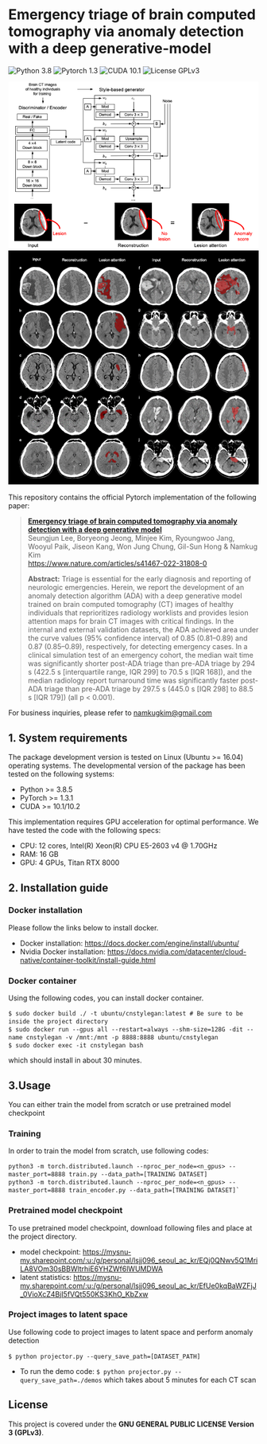 # Emergency triage of brain computed tomography via anomaly detection with a deep generative-model
![Python 3.8](https://img.shields.io/badge/python-3.8-green.svg?style=plastic)
![Pytorch 1.3](https://img.shields.io/badge/pytorch-1.3-green.svg?style=plastic)
![CUDA 10.1](https://img.shields.io/badge/cuda-10.1-green.svg?style=plastic)
![License GPLv3](https://img.shields.io/badge/license-GPLv3-green.svg?style=plastic)

![Figure4](./model-architecture.png)
![Figure4](./inference.png)

This repository contains the official Pytorch implementation of the following paper:

> **[Emergency triage of brain computed tomography via anomaly detection with a deep generative model](https://www.nature.com/articles/s41467-022-31808-0)**<br>
> Seungjun Lee, Boryeong Jeong, Minjee Kim, Ryoungwoo Jang, Wooyul Paik, Jiseon Kang, Won Jung Chung, Gil-Sun Hong & Namkug Kim<br>
> https://www.nature.com/articles/s41467-022-31808-0
> 
> **Abstract:** Triage is essential for the early diagnosis and reporting of neurologic emergencies. Herein, we report the development of an anomaly detection algorithm (ADA) with a deep generative model trained on brain computed tomography (CT) images of healthy individuals that reprioritizes radiology worklists and provides lesion attention maps for brain CT images with critical findings. In the internal and external validation datasets, the ADA achieved area under the curve values (95% confidence interval) of 0.85 (0.81–0.89) and 0.87 (0.85–0.89), respectively, for detecting emergency cases. In a clinical simulation test of an emergency cohort, the median wait time was significantly shorter post-ADA triage than pre-ADA triage by 294 s (422.5 s [interquartile range, IQR 299] to 70.5 s [IQR 168]), and the median radiology report turnaround time was significantly faster post-ADA triage than pre-ADA triage by 297.5 s (445.0 s [IQR 298] to 88.5 s [IQR 179]) (all p < 0.001).

For business inquiries, please refer to namkugkim@gmail.com

## 1. System requirements

The package development version is tested on Linux (Ubuntu >= 16.04) operating systems. The developmental version of the package has been tested on the following systems:

* Python >= 3.8.5
* PyTorch >= 1.3.1
* CUDA >= 10.1/10.2

This implementation requires GPU acceleration for optimal performance. 
We have tested the code with the following specs:

- CPU: 12 cores, Intel(R) Xeon(R) CPU E5-2603 v4 @ 1.70GHz
- RAM: 16 GB
- GPU: 4 GPUs, Titan RTX 8000 

## 2. Installation guide

### Docker installation
Please follow the links below to install docker.

* Docker installation: https://docs.docker.com/engine/install/ubuntu/
* Nvidia Docker installation: https://docs.nvidia.com/datacenter/cloud-native/container-toolkit/install-guide.html

### Docker container
Using the following codes, you can install docker container.

```
$ sudo docker build ./ -t ubuntu/cnstylegan:latest # Be sure to be inside the project directory
$ sudo docker run --gpus all --restart=always --shm-size=128G -dit --name cnstylegan -v /mnt:/mnt -p 8888:8888 ubuntu/cnstylegan
$ sudo docker exec -it cnstylegan bash
```
which should install in about 30 minutes.

## 3.Usage
You can either train the model from scratch or use pretrained model checkpoint

### Training
In order to train the model from scratch, use following codes:

```
python3 -m torch.distributed.launch --nproc_per_node=<n_gpus> --master_port=8888 train.py --data_path=[TRAINING DATASET]
python3 -m torch.distributed.launch --nproc_per_node=<n_gpus> --master_port=8888 train_encoder.py --data_path=[TRAINING DATASET]`
```

### Pretrained model checkpoint
To use pretrained model checkpoint, download following files and place at the project directory.
- model checkpoint: https://mysnu-my.sharepoint.com/:u:/g/personal/lsjj096_seoul_ac_kr/EQj0QNwv5Q1MriLA8VOm30sBBWltrhiE6YHZWf6lWUMDWA
- latent statistics: https://mysnu-my.sharepoint.com/:u:/g/personal/lsjj096_seoul_ac_kr/EfUe0kqBaWZFjJ_0VioXcZ4BjI5fVQt550KS3KhO_KbZxw

### Project images to latent space
Use following code to project images to latent space and perform anomaly detection

`$ python projector.py --query_save_path=[DATASET_PATH]`

- To run the demo code: `$ python projector.py --query_save_path=./demos` which takes about 5 minutes for each CT scan


## License
This project is covered under the **GNU GENERAL PUBLIC LICENSE Version 3 (GPLv3)**.
